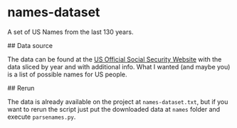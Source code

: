 # names-dataset

A set of US Names from the last 130 years.

## Data source

The data can be found at the [US Official Social Security Website](http://www.ssa.gov/oact/babynames/limits.html) with the data sliced by year and with additional info. What I wanted (and maybe you) is a list of possible names for US people.

## Rerun

The data is already available on the project at `names-dataset.txt`, but if you want to rerun the script just put the downloaded data at `names` folder and execute `parsenames.py`.